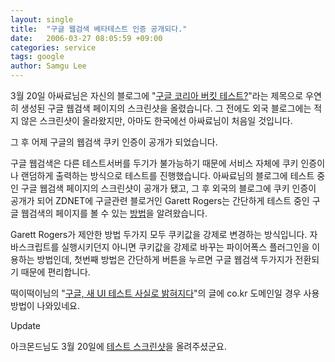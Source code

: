 ```yaml
---
layout: single
title:  "구글 웹검색 베타테스트 인증 공개되다."
date:   2006-03-27 08:05:59 +09:00
categories: service
tags: google
author: Samgu Lee
---
```

3월 20일 아싸료님은 자신의 블로그에 "[구글 코리아 버킷 테스트?](http://blog.naver.com/assaryo/120022983109)"라는 제목으로 우연히 생성된 구글 웹검색 페이지의 스크린샷을 올렸습니다. 그 전에도 외국 블로그에는 적지 않은 스크린샷이 올라왔지만, 아마도 한국에선 아싸료님이 처음일 것입니다.

그 후 어제 구글의 웹검색 쿠키 인증이 공개가 되었습니다.

구글 웹검색은 다른 테스트서버를 두기가 불가능하기 때문에 서비스 자체에 쿠키 인증이나 랜덤하게 출력하는 방식으로 테스트를 진행했습니다. 아싸료님의 블로그에 테스트 중인 구글 웹검색 페이지의 스크린샷이 공개가 됐고, 그 후 외국의 블로그에 쿠키 인증이 공개가 되어 ZDNET에 구글관련 블로거인 Garett Rogers는 간단하게 테스트 중인 구글 웹검색의 페이지를 볼 수 있는 [방법](http://blogs.zdnet.com/Google/?p=140)을 알려왔습니다.

Garett Rogers가 제안한 방법 두가지 모두 쿠키값을 강제로 변경하는 방식입니다. 자바스크립트를 실행시키던지 아니면 쿠키값을 강제로 바꾸는 파이어폭스 플러그인을 이용하는 방법인데, 첫번째 방법은 간단하게 버튼을 누르면 구글 웹검색 두가지가 전환되기 때문에 편리합니다.

떡이떡이님의 "[구글, 새 UI 테스트 사실로 밝혀지다](http://itviewpoint.com/tt/index.php?pl=1295)"의 글에 co.kr 도메인일 경우 사용 방법이 나와있네요.

Update

아크몬드님도 3월 20일에 [테스트 스크린샷](http://archmond.blogspot.com/2006/03/googlecokr.html)을 올려주셨군요.
